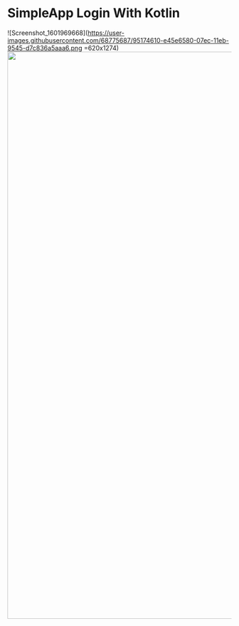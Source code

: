 # SimpleApp Login With Kotlin

![Screenshot_1601969668](https://user-images.githubusercontent.com/68775687/95174610-e45e6580-07ec-11eb-9545-d7c836a5aaa6.png =620x1274)
<img src="https://user-images.githubusercontent.com/68775687/95174610-e45e6580-07ec-11eb-9545-d7c836a5aaa6.png" width="620" height="1274" />
